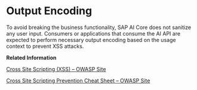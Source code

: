 <!-- loio2b4c76d85b614dcc931bbe55902f6d6a -->

# Output Encoding

To avoid breaking the business functionality, SAP AI Core does not sanitize any user input. Consumers or applications that consume the AI API are expected to perform necessary output encoding based on the usage context to prevent XSS attacks.

**Related Information**  


[Cross Site Scripting \(XSS\) – OWASP Site](https://owasp.org/www-community/attacks/xss/)

[Cross Site Scripting Prevention Cheat Sheet – OWASP Site](https://cheatsheetseries.owasp.org/cheatsheets/Cross_Site_Scripting_Prevention_Cheat_Sheet.html)

